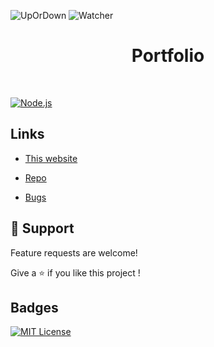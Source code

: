 ![UpOrDown](https://img.shields.io/website-up-down-green-red/http/pastretoni.alwaysdata.net)
![Watcher](https://img.shields.io/github/watchers/Bouftout/Portfolio?style=social)
<h1 align="center">Portfolio</h1>

<p align="center"></p>
 <br>

[![Node.js](https://img.shields.io/badge/Node.js-43853D?style=for-the-badge&logo=node.js&logoColor=white)](https://www.npmjs.com/package/express)

## Links

- [This website](https://pastretoni.alwaysdata.net)

- [Repo](https://github.com/Bouftout/Portfolio "Portfolio Repo")

- [Bugs](Portfolio "Issues Page")

## 🤝 Support

Feature requests are welcome!

Give a ⭐️ if you like this project ! 
## Badges  
[![MIT License](https://img.shields.io/badge/License-MIT-green.svg)](https://choosealicense.com/licenses/mit/)  
